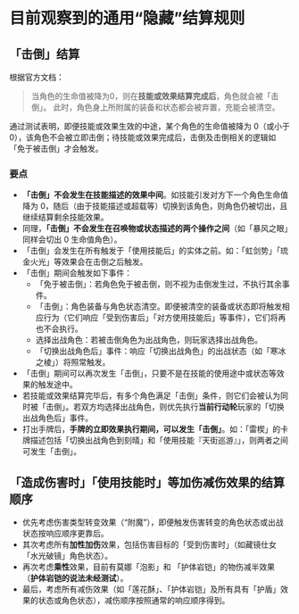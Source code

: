 # 目前观察到的通用“隐藏”结算规则

## 「击倒」结算

根据官方文档：

> 当角色的生命值被降为0，则在**技能或效果结算完成后**，角色就会被「击倒」。 此时，角色身上所附属的装备和状态都会被弃置，充能会被清空。

通过测试表明，即便技能或效果生效的中途，某个角色的生命值被降为 0（或小于 0），该角色不会被立即击倒；待技能或效果完成后，击倒及击倒相关的逻辑如「免于被击倒」才会触发。

### 要点

- **「击倒」不会发生在技能描述的效果中间**。如技能引发对方下一个角色生命值降为 0，随后（由于技能描述或超载等）切换到该角色，则角色仍被切出，且继续结算剩余技能效果。
- 同理，**「击倒」不会发生在召唤物或状态描述的两个操作之间**（如「暴风之眼」同样会切出 0 生命值角色）。
- 「击倒」会发生在所有触发于「使用技能后」的实体之前。如：「虹剑势」「琉金火光」等效果会在击倒之后触发。
- 「击倒」期间会触发如下事件：
  - 「免于被击倒」：若角色免于被击倒，则不视为击倒发生过，不执行其余事件。
  - 「击倒」：角色装备与角色状态清空。即便被清空的装备或状态即将触发相应行为（它们响应「受到伤害后」「对方使用技能后」等事件），它们将再也不会执行。
  - 选择出战角色：若被击倒角色为出战角色，则玩家选择出战角色。
  - 「切换出战角色后」事件：响应「切换出战角色」的出战状态（如「寒冰之棱」）将照常触发。
- 「击倒」期间可以再次发生「击倒」，只要不是在技能的使用途中或状态等效果的触发途中。
- 若技能或效果结算完毕后，有多个角色满足「击倒」条件，则它们会被认为同时被「击倒」。若双方均选择出战角色，则优先执行**当前行动轮**玩家的「切换出战角色后」事件。
- 打出手牌后，**手牌的立即效果执行期间，可以发生「击倒」**。如：「雷楔」的卡牌描述包括「切换出战角色到刻晴」和「使用技能『天街巡游』」，则两者之间可发生「击倒」。

## 「造成伤害时」「使用技能时」等加伤减伤效果的结算顺序

- 优先考虑伤害类型转变效果（“附魔”），即便触发伤害转变的角色状态或出战状态按响应顺序更靠后。
- 其次考虑所有**加性加伤**效果，包括伤害目标的「受到伤害时」（如藏镜仕女「水光破镜」角色状态）。
- 再次考虑**乘性**效果，目前有莫娜「泡影」和 「护体岩铠」的物伤减半效果 （**护体岩铠的说法未经测试**）。
- 最后，考虑所有减伤效果（如「莲花酥」、「护体岩铠」及所有具有「护盾」效果的状态或角色状态），减伤顺序按照通常的响应顺序得到。

